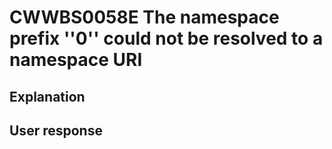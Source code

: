 # CWWBS0058E The namespace prefix ''0'' could not be resolved to a namespace URI

## Explanation

## User response